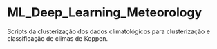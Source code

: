 # ML_Deep_Learning_Meteorology
Scripts da clusterização dos dados climatológicos para clusterização e classificação de climas de Koppen.
